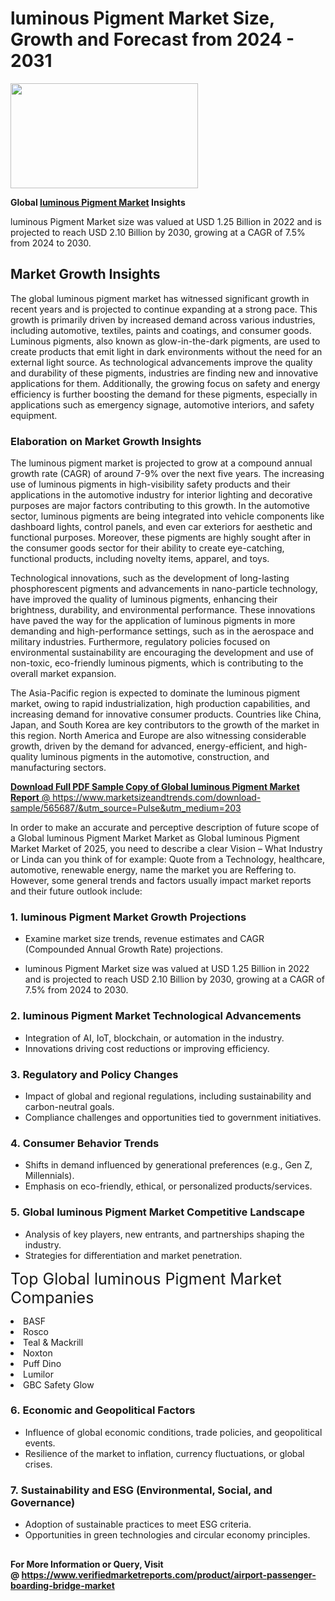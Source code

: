 <H1>luminous Pigment Market Size, Growth and Forecast from 2024 - 2031</H1><img class="aligncenter size-medium wp-image-584254" src="https://thirdeyenews.in/wp-content/uploads/2024/09/Global-Market-Research-300x168.jpeg" alt="" width="300" height="168" /><p><strong>Global&nbsp;<a href="https://www.marketsizeandtrends.com/download-sample/565687/&amp;utm_source=Pulse&amp;utm_medium=203">luminous Pigment Market</a> Insights</strong></p><p>luminous Pigment Market size was valued at USD 1.25 Billion in 2022 and is projected to reach USD 2.10 Billion by 2030, growing at a CAGR of 7.5% from 2024 to 2030.</p><p><h2>Market Growth Insights</h2> <p>The global luminous pigment market has witnessed significant growth in recent years and is projected to continue expanding at a strong pace. This growth is primarily driven by increased demand across various industries, including automotive, textiles, paints and coatings, and consumer goods. Luminous pigments, also known as glow-in-the-dark pigments, are used to create products that emit light in dark environments without the need for an external light source. As technological advancements improve the quality and durability of these pigments, industries are finding new and innovative applications for them. Additionally, the growing focus on safety and energy efficiency is further boosting the demand for these pigments, especially in applications such as emergency signage, automotive interiors, and safety equipment.</p> <p><a href="#"></a></p> <h3>Elaboration on Market Growth Insights</h3> <p>The luminous pigment market is projected to grow at a compound annual growth rate (CAGR) of around 7-9% over the next five years. The increasing use of luminous pigments in high-visibility safety products and their applications in the automotive industry for interior lighting and decorative purposes are major factors contributing to this growth. In the automotive sector, luminous pigments are being integrated into vehicle components like dashboard lights, control panels, and even car exteriors for aesthetic and functional purposes. Moreover, these pigments are highly sought after in the consumer goods sector for their ability to create eye-catching, functional products, including novelty items, apparel, and toys.</p> <p>Technological innovations, such as the development of long-lasting phosphorescent pigments and advancements in nano-particle technology, have improved the quality of luminous pigments, enhancing their brightness, durability, and environmental performance. These innovations have paved the way for the application of luminous pigments in more demanding and high-performance settings, such as in the aerospace and military industries. Furthermore, regulatory policies focused on environmental sustainability are encouraging the development and use of non-toxic, eco-friendly luminous pigments, which is contributing to the overall market expansion.</p> <p>The Asia-Pacific region is expected to dominate the luminous pigment market, owing to rapid industrialization, high production capabilities, and increasing demand for innovative consumer products. Countries like China, Japan, and South Korea are key contributors to the growth of the market in this region. North America and Europe are also witnessing considerable growth, driven by the demand for advanced, energy-efficient, and high-quality luminous pigments in the automotive, construction, and manufacturing sectors.</p> <p><a href="#"></p><p><span class=""><strong>Download Full PDF Sample Copy of Global luminous Pigment Market Report</strong> @ <a href="https://www.marketsizeandtrends.com/download-sample/565687/&amp;utm_source=Pulse&amp;utm_medium=203" target="_blank">https://www.marketsizeandtrends.com/download-sample/565687/&amp;utm_source=Pulse&amp;utm_medium=203</a></span></p><p>In order to make an accurate and perceptive description of future scope of a Global&nbsp;luminous Pigment Market Market as Global&nbsp;luminous Pigment Market Market of 2025, you need to describe a clear Vision &ndash; What Industry or Linda can you think of for example: Quote from a Technology, healthcare, automotive, renewable energy, name the market you are Reffering to. However, some general trends and factors usually impact market reports and their future outlook include:</p><h3>1.&nbsp;<strong>luminous Pigment Market Growth Projections</strong></h3><ul><li>Examine market size trends, revenue estimates and CAGR (Compounded Annual Growth Rate) projections.</li><li><p>luminous Pigment Market size was valued at USD 1.25 Billion in 2022 and is projected to reach USD 2.10 Billion by 2030, growing at a CAGR of 7.5% from 2024 to 2030.</p></li></ul><h3>2.&nbsp;<strong>luminous Pigment Market Technological Advancements</strong></h3><ul><li>Integration of AI, IoT, blockchain, or automation in the industry.</li><li>Innovations driving cost reductions or improving efficiency.</li></ul><h3>3.&nbsp;<strong>Regulatory and Policy Changes</strong></h3><ul><li>Impact of global and regional regulations, including sustainability and carbon-neutral goals.</li><li>Compliance challenges and opportunities tied to government initiatives.</li></ul><h3>4.&nbsp;<strong>Consumer Behavior Trends</strong></h3><ul><li>Shifts in demand influenced by generational preferences (e.g., Gen Z, Millennials).</li><li>Emphasis on eco-friendly, ethical, or personalized products/services.</li></ul><h3>5.&nbsp;<strong>Global luminous Pigment Market Competitive Landscape</strong></h3><ul><li>Analysis of key players, new entrants, and partnerships shaping the industry.</li><li>Strategies for differentiation and market penetration.</li></ul><p data-pm-slice="1 1 []"><span style="color: inherit; font-family: inherit; font-size: 25px;">Top Global luminous Pigment Market Companies</span></p><div class="" data-test-id=""><p><li>BASF</li><li> Rosco</li><li> Teal & Mackrill</li><li> Noxton</li><li> Puff Dino</li><li> Lumilor</li><li> GBC Safety Glow</li></p></div><h3>6.&nbsp;<strong>Economic and Geopolitical Factors</strong></h3><ul><li>Influence of global economic conditions, trade policies, and geopolitical events.</li><li>Resilience of the market to inflation, currency fluctuations, or global crises.</li></ul><h3>7.&nbsp;<strong>Sustainability and ESG (Environmental, Social, and Governance)</strong></h3><ul><li>Adoption of sustainable practices to meet ESG criteria.</li><li>Opportunities in green technologies and circular economy principles.</li></ul><h2><strong style="font-size: 14px;">For More Information or Query, Visit @&nbsp;</strong><a style="background-color: #ffffff; font-size: 14px;" href="https://www.marketsizeandtrends.com/report/luminous-pigment-market/" target="_blank">https://www.verifiedmarketreports.com/product/airport-passenger-boarding-bridge-market</a></h2>
